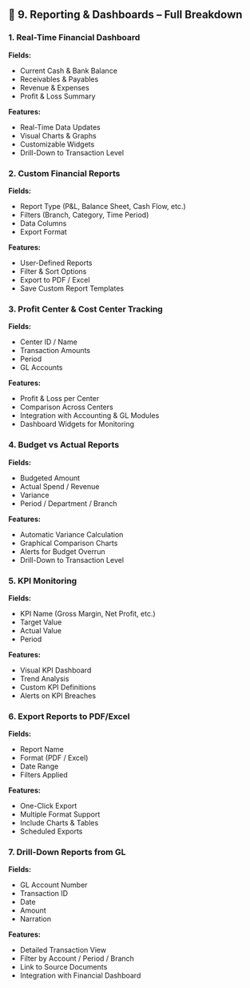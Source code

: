 ## 🔹 9. Reporting & Dashboards – Full Breakdown

### 1. Real-Time Financial Dashboard
**Fields:**
- Current Cash & Bank Balance
- Receivables & Payables
- Revenue & Expenses
- Profit & Loss Summary

**Features:**
- Real-Time Data Updates
- Visual Charts & Graphs
- Customizable Widgets
- Drill-Down to Transaction Level

### 2. Custom Financial Reports
**Fields:**
- Report Type (P&L, Balance Sheet, Cash Flow, etc.)
- Filters (Branch, Category, Time Period)
- Data Columns
- Export Format

**Features:**
- User-Defined Reports
- Filter & Sort Options
- Export to PDF / Excel
- Save Custom Report Templates

### 3. Profit Center & Cost Center Tracking
**Fields:**
- Center ID / Name
- Transaction Amounts
- Period
- GL Accounts

**Features:**
- Profit & Loss per Center
- Comparison Across Centers
- Integration with Accounting & GL Modules
- Dashboard Widgets for Monitoring

### 4. Budget vs Actual Reports
**Fields:**
- Budgeted Amount
- Actual Spend / Revenue
- Variance
- Period / Department / Branch

**Features:**
- Automatic Variance Calculation
- Graphical Comparison Charts
- Alerts for Budget Overrun
- Drill-Down to Transaction Level

### 5. KPI Monitoring
**Fields:**
- KPI Name (Gross Margin, Net Profit, etc.)
- Target Value
- Actual Value
- Period

**Features:**
- Visual KPI Dashboard
- Trend Analysis
- Custom KPI Definitions
- Alerts on KPI Breaches

### 6. Export Reports to PDF/Excel
**Fields:**
- Report Name
- Format (PDF / Excel)
- Date Range
- Filters Applied

**Features:**
- One-Click Export
- Multiple Format Support
- Include Charts & Tables
- Scheduled Exports

### 7. Drill-Down Reports from GL
**Fields:**
- GL Account Number
- Transaction ID
- Date
- Amount
- Narration

**Features:**
- Detailed Transaction View
- Filter by Account / Period / Branch
- Link to Source Documents
- Integration with Financial Dashboard


